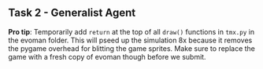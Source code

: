 ## Task 2 - Generalist Agent

**Pro tip**: Temporarily add ```return``` at the top of all ```draw()``` functions in ```tmx.py``` in the evoman folder. This will pseed up the simulation 8x because it removes the pygame overhead for blitting the game sprites. Make sure to replace the game with a fresh copy of evoman though before we submit.
